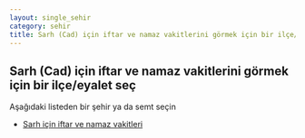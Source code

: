```yaml
---
layout: single_sehir
category: sehir
title: Sarh (Cad) için iftar ve namaz vakitlerini görmek için bir ilçe/eyalet seç
---
```



## Sarh (Cad) için iftar ve namaz vakitlerini görmek için bir ilçe/eyalet seç

Aşağıdaki listeden bir şehir ya da semt seçin


* [Sarh için iftar ve namaz vakitleri](/iftar.html?sehir=Sarh&ulke=Cad&state=Sarh)
